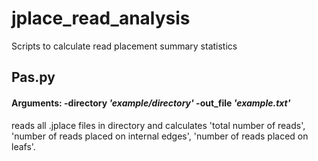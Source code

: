 # jplace_read_analysis
Scripts to calculate read placement summary statistics

## Pas.py
#### Arguments: -directory _'example/directory'_  -out_file *'example.txt'*
reads all .jplace files in directory and calculates 'total number of reads', 'number of reads placed on internal edges', 'number of reads placed on leafs'.
